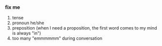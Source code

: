 ### fix me
1. tense
1. pronoun he/she
1. preposition (when I need a proposition, the first word comes to my mind is always "in")
1. too many "emmmmmm" during conversation